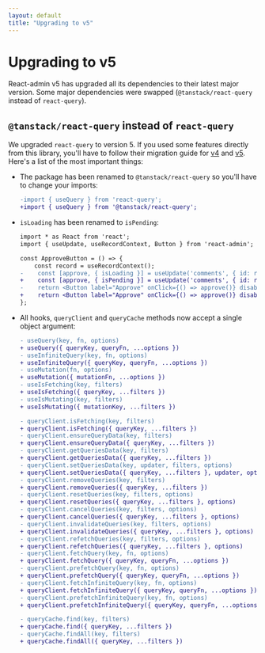 ```yaml
---
layout: default
title: "Upgrading to v5"
---
```


# Upgrading to v5

React-admin v5 has upgraded all its dependencies to their latest major version. Some major dependencies were swapped (`@tanstack/react-query` instead of `react-query`).

## `@tanstack/react-query` instead of `react-query`

We upgraded `react-query` to version 5. If you used some features directly from this library, you'll have to follow their migration guide for [v4](https://tanstack.com/query/v5/docs/react/guides/migrating-to-react-query-4) and [v5](https://tanstack.com/query/v5/docs/react/guides/migrating-to-v5). Here's a list of the most important things:

 - The package has been renamed to `@tanstack/react-query` so you'll have to change your imports:

    ```diff
    -import { useQuery } from 'react-query';
    +import { useQuery } from '@tanstack/react-query';
    ```

- `isLoading` has been renamed to `isPending`:

    ```diff
    import * as React from 'react';
    import { useUpdate, useRecordContext, Button } from 'react-admin';

    const ApproveButton = () => {
        const record = useRecordContext();
    -    const [approve, { isLoading }] = useUpdate('comments', { id: record.id, data: { isApproved: true }, previousData: record });
    +    const [approve, { isPending }] = useUpdate('comments', { id: record.id, data: { isApproved: true }, previousData: record });
    -    return <Button label="Approve" onClick={() => approve()} disabled={isLoading} />;
    +    return <Button label="Approve" onClick={() => approve()} disabled={isPending} />;
    };
    ```

- All hooks, `queryClient` and `queryCache` methods now accept a single object argument:

    ```diff
    - useQuery(key, fn, options)
    + useQuery({ queryKey, queryFn, ...options })
    - useInfiniteQuery(key, fn, options)
    + useInfiniteQuery({ queryKey, queryFn, ...options })
    - useMutation(fn, options)
    + useMutation({ mutationFn, ...options })
    - useIsFetching(key, filters)
    + useIsFetching({ queryKey, ...filters })
    - useIsMutating(key, filters)
    + useIsMutating({ mutationKey, ...filters })

    - queryClient.isFetching(key, filters)
    + queryClient.isFetching({ queryKey, ...filters })
    - queryClient.ensureQueryData(key, filters)
    + queryClient.ensureQueryData({ queryKey, ...filters })
    - queryClient.getQueriesData(key, filters)
    + queryClient.getQueriesData({ queryKey, ...filters })
    - queryClient.setQueriesData(key, updater, filters, options)
    + queryClient.setQueriesData({ queryKey, ...filters }, updater, options)
    - queryClient.removeQueries(key, filters)
    + queryClient.removeQueries({ queryKey, ...filters })
    - queryClient.resetQueries(key, filters, options)
    + queryClient.resetQueries({ queryKey, ...filters }, options)
    - queryClient.cancelQueries(key, filters, options)
    + queryClient.cancelQueries({ queryKey, ...filters }, options)
    - queryClient.invalidateQueries(key, filters, options)
    + queryClient.invalidateQueries({ queryKey, ...filters }, options)
    - queryClient.refetchQueries(key, filters, options)
    + queryClient.refetchQueries({ queryKey, ...filters }, options)
    - queryClient.fetchQuery(key, fn, options)
    + queryClient.fetchQuery({ queryKey, queryFn, ...options })
    - queryClient.prefetchQuery(key, fn, options)
    + queryClient.prefetchQuery({ queryKey, queryFn, ...options })
    - queryClient.fetchInfiniteQuery(key, fn, options)
    + queryClient.fetchInfiniteQuery({ queryKey, queryFn, ...options })
    - queryClient.prefetchInfiniteQuery(key, fn, options)
    + queryClient.prefetchInfiniteQuery({ queryKey, queryFn, ...options })

    - queryCache.find(key, filters)
    + queryCache.find({ queryKey, ...filters })
    - queryCache.findAll(key, filters)
    + queryCache.findAll({ queryKey, ...filters })
    ```
